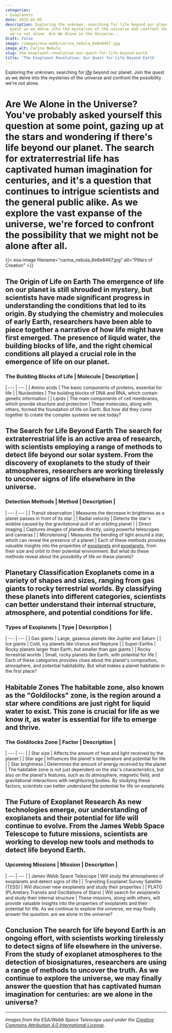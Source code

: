 ```yaml
---
categories:
- Exoplanets
date: 2025-05-05
description: Exploring the unknown, searching for life beyond our planet  Join the
  quest as we delve into the mysteries of the universe and confront the possibility
  we're not alone  Are We Alone in the Universe...
draft: false
image: /images/esa-webb/carina_nebula_6e6e8467.jpg
image_alt: Carina Nebula
slug: the-exoplanet-revolution-our-quest-for-life-beyond-earth
title: 'The Exoplanet Revolution: Our Quest for Life Beyond Earth'
---
```


Exploring the unknown, searching for [life](/blog/exoplanets-and-the-emerging-universe-exploring-habitability-) beyond our planet. Join the quest as we delve into the mysteries of the universe and confront the possibility we're not alone.

# Are We Alone in the Universe? You've probably asked yourself this question at some point, gazing up at the stars and wondering if there's life beyond our planet. The search for extraterrestrial life has captivated human imagination for centuries, and it's a question that continues to intrigue scientists and the general public alike. As we explore the vast expanse of the universe, we're forced to confront the possibility that we might not be alone after all.
{{< esa-image filename="carina_nebula_6e6e8467.jpg" alt="Pillars of Creation" >}}



 ## The Origin of Life on Earth The emergence of life on our planet is still shrouded in mystery, but scientists have made significant progress in understanding the conditions that led to its origin. By studying the chemistry and molecules of early Earth, researchers have been able to piece together a narrative of how life might have first emerged. The presence of liquid water, the building blocks of life, and the right chemical conditions all played a crucial role in the emergence of life on our planet.

 ### The Building Blocks of Life | Molecule | Description |
| --- | --- |
| Amino acids | The basic components of proteins, essential for life |
| Nucleotides | The building blocks of DNA and RNA, which contain genetic information |
| Lipids | The main components of cell membranes, which provide structure and protection | These molecules, along with others, formed the foundation of life on Earth. But how did they come together to create the complex systems we see today?

 ## The Search for Life Beyond Earth The search for extraterrestrial life is an active area of research, with scientists employing a range of methods to detect life beyond our solar system. From the discovery of exoplanets to the study of their atmospheres, researchers are working tirelessly to uncover signs of life elsewhere in the universe.

 ### Detection Methods | Method | Description |
| --- | --- |
| Transit observation | Measures the decrease in brightness as a planet passes in front of its star |
| Radial velocity | Detects the star's wobble caused by the gravitational pull of an orbiting planet |
| Direct imaging | Captures images of planets directly, using powerful telescopes and cameras |
| Microlensing | Measures the bending of light around a star, which can reveal the presence of a planet | Each of these methods provides valuable insights into the properties of [exoplanets](/blog/exoplanets-and-the-search-for-life-beyond-our-solar-system/solar-system/) and [exoplanets](/blog/exoplanets-and-the-search-for-life-beyond-earth), from their size and orbit to their potential environment. But what do these methods reveal about the possibility of life on these planets?

 ## Planetary Classification Exoplanets come in a variety of shapes and sizes, ranging from gas giants to rocky terrestrial worlds. By classifying these planets into different categories, scientists can better understand their internal structure, atmosphere, and potential conditions for life.

 ### Types of Exoplanets | Type | Description |
| --- | --- |
| Gas giants | Large, gaseous planets like Jupiter and Saturn |
| Ice giants | Cold, icy planets like Uranus and Neptune |
| Super-Earths | Rocky planets larger than Earth, but smaller than gas giants |
| Rocky terrestrial worlds | Small, rocky planets like Earth, with potential for life | Each of these categories provides clues about the planet's composition, atmosphere, and potential habitability. But what makes a planet habitable in the first place?

 ## Habitable Zones The habitable zone, also known as the "Goldilocks" zone, is the region around a star where conditions are just right for liquid water to exist. This zone is crucial for life as we know it, as water is essential for life to emerge and thrive.

 ### The Goldilocks Zone | Factor | Description |
| --- | --- |
| Star size | Affects the amount of heat and light received by the planet |
| Star age | Influences the planet's temperature and potential for life |
| Star brightness | Determines the amount of energy received by the planet | The habitable zone is not just dependent on the star's characteristics, but also on the planet's features, such as its atmosphere, magnetic field, and gravitational interactions with neighboring bodies. By studying these factors, scientists can better understand the potential for life on exoplanets.

 ## The Future of Exoplanet Research As new technologies emerge, our understanding of exoplanets and their potential for life will continue to evolve. From the James Webb Space Telescope to future missions, scientists are working to develop new tools and methods to detect life beyond Earth.

 ### Upcoming Missions | Mission | Description |
| --- | --- |
| James Webb Space Telescope | Will study the atmospheres of exoplanets and detect signs of life |
| Transiting Exoplanet Survey Satellite (TESS) | Will discover new exoplanets and study their properties |
| PLATO (PLAnetary Transits and Oscillations of Stars) | Will search for exoplanets and study their internal structure | These missions, along with others, will provide valuable insights into the properties of exoplanets and their potential for life. As we continue to explore the universe, we may finally answer the question: are we alone in the universe?

 ## Conclusion The search for life beyond Earth is an ongoing effort, with scientists working tirelessly to detect signs of life elsewhere in the universe. From the study of exoplanet atmospheres to the detection of biosignatures, researchers are using a range of methods to uncover the truth. As we continue to explore the universe, we may finally answer the question that has captivated human imagination for centuries: are we alone in the universe?

---

*Images from the ESA/Webb Space Telescope used under the [Creative Commons Attribution 4.0 International License](https://creativecommons.org/licenses/by/4.0).*
